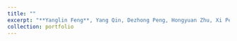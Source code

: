 ```yaml
---
title: ""
excerpt: "**Yanglin Feng**, Yang Qin, Dezhong Peng, Hongyuan Zhu, Xi Peng, Peng Hu#, [PointCloud-Text Matching: Benchmark Dataset and Baseline](https://ieeexplore.ieee.org/document/11086386), IEEE Transactions on Multimedia, 2025. <br/><img src='../images/roma.jpg'>"
collection: portfolio
---
```

